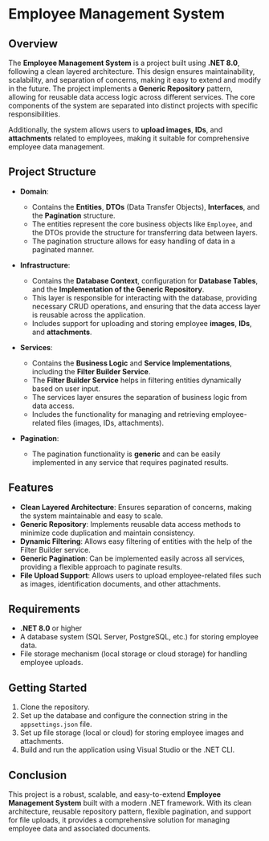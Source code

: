 # Employee Management System

## Overview

The **Employee Management System** is a project built using **.NET 8.0**, following a clean layered architecture. This design ensures maintainability, scalability, and separation of concerns, making it easy to extend and modify in the future. The project implements a **Generic Repository** pattern, allowing for reusable data access logic across different services. The core components of the system are separated into distinct projects with specific responsibilities.

Additionally, the system allows users to **upload images**, **IDs**, and **attachments** related to employees, making it suitable for comprehensive employee data management.

## Project Structure

- **Domain**:
  - Contains the **Entities**, **DTOs** (Data Transfer Objects), **Interfaces**, and the **Pagination** structure.
  - The entities represent the core business objects like `Employee`, and the DTOs provide the structure for transferring data between layers.
  - The pagination structure allows for easy handling of data in a paginated manner.

- **Infrastructure**:
  - Contains the **Database Context**, configuration for **Database Tables**, and the **Implementation of the Generic Repository**.
  - This layer is responsible for interacting with the database, providing necessary CRUD operations, and ensuring that the data access layer is reusable across the application.
  - Includes support for uploading and storing employee **images**, **IDs**, and **attachments**.

- **Services**:
  - Contains the **Business Logic** and **Service Implementations**, including the **Filter Builder Service**.
  - The **Filter Builder Service** helps in filtering entities dynamically based on user input.
  - The services layer ensures the separation of business logic from data access.
  - Includes the functionality for managing and retrieving employee-related files (images, IDs, attachments).

- **Pagination**:
  - The pagination functionality is **generic** and can be easily implemented in any service that requires paginated results.

## Features

- **Clean Layered Architecture**: Ensures separation of concerns, making the system maintainable and easy to scale.
- **Generic Repository**: Implements reusable data access methods to minimize code duplication and maintain consistency.
- **Dynamic Filtering**: Allows easy filtering of entities with the help of the Filter Builder service.
- **Generic Pagination**: Can be implemented easily across all services, providing a flexible approach to paginate results.
- **File Upload Support**: Allows users to upload employee-related files such as images, identification documents, and other attachments.

## Requirements

- **.NET 8.0** or higher
- A database system (SQL Server, PostgreSQL, etc.) for storing employee data.
- File storage mechanism (local storage or cloud storage) for handling employee uploads.

## Getting Started

1. Clone the repository.
2. Set up the database and configure the connection string in the `appsettings.json` file.
3. Set up file storage (local or cloud) for storing employee images and attachments.
4. Build and run the application using Visual Studio or the .NET CLI.

## Conclusion

This project is a robust, scalable, and easy-to-extend **Employee Management System** built with a modern .NET framework. With its clean architecture, reusable repository pattern, flexible pagination, and support for file uploads, it provides a comprehensive solution for managing employee data and associated documents.
